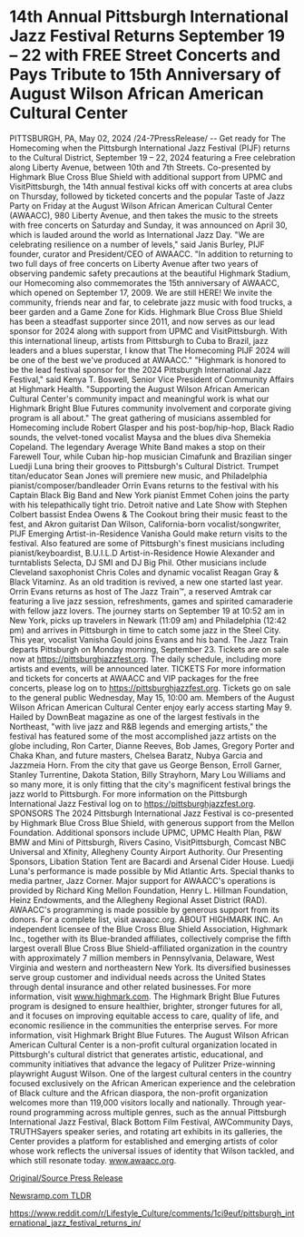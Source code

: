 # 14th Annual Pittsburgh International Jazz Festival Returns September 19 – 22 with FREE Street Concerts and Pays Tribute to 15th Anniversary of August Wilson African American Cultural Center

PITTSBURGH, PA, May 02, 2024 /24-7PressRelease/ -- Get ready for The Homecoming when the Pittsburgh International Jazz Festival (PIJF) returns to the Cultural District, September 19 – 22, 2024 featuring a Free celebration along Liberty Avenue, between 10th and 7th Streets. Co-presented by Highmark Blue Cross Blue Shield with additional support from UPMC and VisitPittsburgh, the 14th annual festival kicks off with concerts at area clubs on Thursday, followed by ticketed concerts and the popular Taste of Jazz Party on Friday at the August Wilson African American Cultural Center (AWAACC), 980 Liberty Avenue, and then takes the music to the streets with free concerts on Saturday and Sunday, it was announced on April 30, which is lauded around the world as International Jazz Day.   "We are celebrating resilience on a number of levels," said Janis Burley, PIJF founder, curator and President/CEO of AWAACC. "In addition to returning to two full days of free concerts on Liberty Avenue after two years of observing pandemic safety precautions at the beautiful Highmark Stadium, our Homecoming also commemorates the 15th anniversary of AWAACC, which opened on September 17, 2009. We are still HERE! We invite the community, friends near and far, to celebrate jazz music with food trucks, a beer garden and a Game Zone for Kids. Highmark Blue Cross Blue Shield has been a steadfast supporter since 2011, and now serves as our lead sponsor for 2024 along with support from UPMC and VisitPittsburgh. With this international lineup, artists from Pittsburgh to Cuba to Brazil, jazz leaders and a blues superstar, I know that The Homecoming PIJF 2024 will be one of the best we've produced at AWAACC."   "Highmark is honored to be the lead festival sponsor for the 2024 Pittsburgh International Jazz Festival," said Kenya T. Boswell, Senior Vice President of Community Affairs at Highmark Health. "Supporting the August Wilson African American Cultural Center's community impact and meaningful work is what our Highmark Bright Blue Futures community involvement and corporate giving program is all about."  The great gathering of musicians assembled for Homecoming include Robert Glasper and his post-bop/hip-hop, Black Radio sounds, the velvet-toned vocalist Maysa and the blues diva Shemekia Copeland. The legendary Average White Band makes a stop on their Farewell Tour, while Cuban hip-hop musician Cimafunk and Brazilian singer Luedji Luna bring their grooves to Pittsburgh's Cultural District. Trumpet titan/educator Sean Jones will premiere new music, and Philadelphia pianist/composer/bandleader Orrin Evans returns to the festival with his Captain Black Big Band and New York pianist Emmet Cohen joins the party with his telepathically tight trio.   Detroit native and Late Show with Stephen Colbert bassist Endea Owens & The Cookout bring their music feast to the fest, and Akron guitarist Dan Wilson, California-born vocalist/songwriter, PIJF Emerging Artist-in-Residence Vanisha Gould make return visits to the festival. Also featured are some of Pittsburgh's finest musicians including pianist/keyboardist, B.U.I.L.D Artist-in-Residence Howie Alexander and turntablists Selecta, DJ SMI and DJ Big Phil. Other musicians include Cleveland saxophonist Chris Coles and dynamic vocalist Reagan Gray & Black Vitaminz.   As an old tradition is revived, a new one started last year. Orrin Evans returns as host of The Jazz Train™, a reserved Amtrak car featuring a live jazz session, refreshments, games and spirited camaraderie with fellow jazz lovers. The journey starts on September 19 at 10:52 am in New York, picks up travelers in Newark (11:09 am) and Philadelphia (12:42 pm) and arrives in Pittsburgh in time to catch some jazz in the Steel City. This year, vocalist Vanisha Gould joins Evans and his band. The Jazz Train departs Pittsburgh on Monday morning, September 23. Tickets are on sale now at https://pittsburghjazzfest.org.  The daily schedule, including more artists and events, will be announced later.  TICKETS For more information and tickets for concerts at AWAACC and VIP packages for the free concerts, please log on to https://pittsburghjazzfest.org. Tickets go on sale to the general public Wednesday, May 15, 10:00 am. Members of the August Wilson African American Cultural Center enjoy early access starting May 9.   Hailed by DownBeat magazine as one of the largest festivals in the Northeast, "with live jazz and R&B legends and emerging artists," the festival has featured some of the most accomplished jazz artists on the globe including, Ron Carter, Dianne Reeves, Bob James, Gregory Porter and Chaka Khan, and future masters, Chelsea Baratz, Nubya Garcia and Jazzmeia Horn. From the city that gave us George Benson, Erroll Garner, Stanley Turrentine, Dakota Station, Billy Strayhorn, Mary Lou Williams and so many more, it is only fitting that the city's magnificent festival brings the jazz world to Pittsburgh.  For more information on the Pittsburgh International Jazz Festival log on to https://pittsburghjazzfest.org.  SPONSORS The 2024 Pittsburgh International Jazz Festival is co-presented by Highmark Blue Cross Blue Shield, with generous support from the Mellon Foundation. Additional sponsors include UPMC, UPMC Health Plan, P&W BMW and Mini of Pittsburgh, Rivers Casino, VisitPittsburgh, Comcast NBC Universal and Xfinity, Allegheny County Airport Authority. Our Presenting Sponsors, Libation Station Tent are Bacardi and Arsenal Cider House. Luedji Luna's performance is made possible by Mid Atlantic Arts. Special thanks to media partner, Jazz Corner.   Major support for AWAACC's operations is provided by Richard King Mellon Foundation, Henry L. Hillman Foundation, Heinz Endowments, and the Allegheny Regional Asset District (RAD).  AWAACC's programming is made possible by generous support from its donors. For a complete list, visit awaacc.org.  ABOUT HIGHMARK INC. An independent licensee of the Blue Cross Blue Shield Association, Highmark Inc., together with its Blue-branded affiliates, collectively comprise the fifth largest overall Blue Cross Blue Shield-affiliated organization in the country with approximately 7 million members in Pennsylvania, Delaware, West Virginia and western and northeastern New York. Its diversified businesses serve group customer and individual needs across the United States through dental insurance and other related businesses. For more information, visit www.highmark.com.   The Highmark Bright Blue Futures program is designed to ensure healthier, brighter, stronger futures for all, and it focuses on improving equitable access to care, quality of life, and economic resilience in the communities the enterprise serves. For more information, visit Highmark Bright Blue Futures.  The August Wilson African American Cultural Center is a non-profit cultural organization located in Pittsburgh's cultural district that generates artistic, educational, and community initiatives that advance the legacy of Pulitzer Prize-winning playwright August Wilson. One of the largest cultural centers in the country focused exclusively on the African American experience and the celebration of Black culture and the African diaspora, the non-profit organization welcomes more than 119,000 visitors locally and nationally. Through year-round programming across multiple genres, such as the annual Pittsburgh International Jazz Festival, Black Bottom Film Festival, AWCommunity Days, TRUTHSayers speaker series, and rotating art exhibits in its galleries, the Center provides a platform for established and emerging artists of color whose work reflects the universal issues of identity that Wilson tackled, and which still resonate today. www.awaacc.org. 

[Original/Source Press Release](https://www.24-7pressrelease.com/press-release/510566/14th-annual-pittsburgh-international-jazz-festival-returns-september-19-22-with-free-street-concerts-and-pays-tribute-to-15th-anniversary-of-august-wilson-african-american-cultural-center)
                    

[Newsramp.com TLDR](None) 

https://www.reddit.com/r/Lifestyle_Culture/comments/1ci9euf/pittsburgh_international_jazz_festival_returns_in/